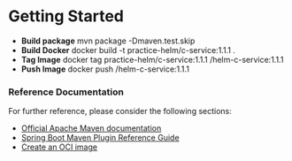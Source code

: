 # Getting Started
* **Build package** mvn package -Dmaven.test.skip
* **Build Docker** docker build -t practice-helm/c-service:1.1.1 .
* **Tag Image** docker tag practice-helm/c-service:1.1.1 <repo>/helm-c-service:1.1.1
* **Push Image** docker push <repo>/helm-c-service:1.1.1
### Reference Documentation
For further reference, please consider the following sections:

* [Official Apache Maven documentation](https://maven.apache.org/guides/index.html)
* [Spring Boot Maven Plugin Reference Guide](https://docs.spring.io/spring-boot/docs/2.7.3/maven-plugin/reference/html/)
* [Create an OCI image](https://docs.spring.io/spring-boot/docs/2.7.3/maven-plugin/reference/html/#build-image)

